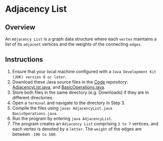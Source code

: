 # Adjacency List

## Overview
An `Adjacency List` is a graph data structure where each `vertex` maintains a list of its `adjacent` vertices and the weights of the connecting `edges`.

## Instructions
1. Ensure that your local machine configured with a `Java Development Kit (JDK) version 8 or later`.
2. Download these Java source files in the [Code](https://github.com/shumarb/code/tree/main) repository: [AdjacencyList.java](https://github.com/shumarb/code/blob/main/data-structures/AdjacencyList.java), and [BasicOperations.java](https://github.com/shumarb/code/tree/main/BasicOperations.java).
3. Store both files in the same directory (e.g. Downloads) if they are in different directories.
4. Open a `terminal` and navigate to the directory in Step 3.
5. Compile the files using `javac AdjacencyList.java BasicOperations.java`.
6. Run the program by entering `java AdjacencyList`.
7. The program creates an `Adjacency List` comprising `3 to 7` vertices, and each vertex is denoted by a `letter`. The `weight` of the edges are between `-100 to 100`.
